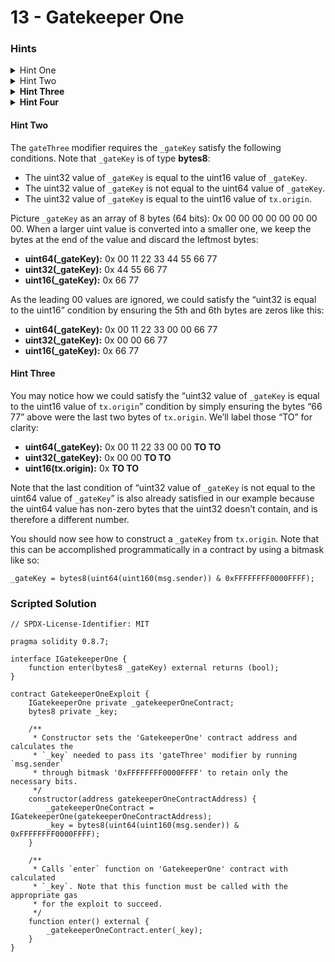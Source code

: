 # 13 - Gatekeeper One

### Hints

<details>

<summary>Hint One</summary>

This challenge consists of two main components. The first is determining what to submit as the `_gateKey` to pass the `gateThree` modifier, and the second is determining how much gas to submit along with your transaction to pass the `gateTwo` modifier. At this point, how to pass `gateOne` should not be a mystery. The `gateThree` modifier will be covered in the next hints.

</details>

<details>

<summary>Hint Two</summary>

See below.

</details>

<details>

<summary><strong>Hint Three</strong></summary>

See below.

</details>

<details>

<summary><strong>Hint Four</strong></summary>

Once you have a working `_gateKey`, the remaining challenge is to determine how much gas to send along with the transaction to enter such that the `gateTwo` modifier passes. Note that the `gasLeft()` function returns the gas left at the time the function is called, which means you need to know how much gas has been used from your transaction at that exact point in the code execution. There are really two approaches to solving this problem: brute forcing the gas by calling `enter` in a loop with an incrementing gas amount, or by using e.g. the Remix debugger to have a closer look at how the contract uses its gas. The former approach can be found in a number of tutorials online.

If you choose to use the Remix debugger to determine how much gas to send, keep in mind that what you are looking for is the value returned by the `gasLeft()` function call. This value (in hexadecimal!) can be found on the stack at the time the `MOD` opcode is executed. The other value on the top of the stack at this time will be the hexadecimal representation of 8191.

</details>

#### Hint Two

The `gateThree` modifier requires the `_gateKey` satisfy the following conditions. Note that `_gateKey` is of type **bytes8**:

* The uint32 value of `_gateKey` is equal to the uint16 value of `_gateKey`.
* The uint32 value of `_gateKey` is not equal to the uint64 value of `_gateKey`.
* The uint32 value of `_gateKey` is equal to the uint16 value of `tx.origin`.

Picture `_gateKey` as an array of 8 bytes (64 bits): 0x 00 00 00 00 00 00 00 00. When a larger uint value is converted into a smaller one, we keep the bytes at the end of the value and discard the leftmost bytes:

* **uint64(\_gateKey):** 0x 00 11 22 33 44 55 66 77
* **uint32(\_gateKey):** 0x 44 55 66 77
* **uint16(\_gateKey):** 0x 66 77

As the leading 00 values are ignored, we could satisfy the “uint32 is equal to the uint16” condition by ensuring the 5th and 6th bytes are zeros like this:

* **uint64(\_gateKey):** 0x 00 11 22 33 00 00 66 77
* **uint32(\_gateKey):** 0x 00 00 66 77
* **uint16(\_gateKey):** 0x 66 77

#### Hint Three

You may notice how we could satisfy the “uint32 value of `_gateKey` is equal to the uint16 value of `tx.origin`” condition by simply ensuring the bytes “66 77” above were the last two bytes of `tx.origin`. We’ll label those “TO” for clarity:

* **uint64(\_gateKey):** 0x 00 11 22 33 00 00 **TO TO**
* **uint32(\_gateKey):** 0x 00 00 **TO TO**
* **uint16(tx.origin):** 0x **TO TO**

Note that the last condition of “uint32 value of `_gateKey` is not equal to the uint64 value of `_gateKey`” is also already satisfied in our example because the uint64 value has non-zero bytes that the uint32 doesn’t contain, and is therefore a different number.

You should now see how to construct a `_gateKey` from `tx.origin`. Note that this can be accomplished programmatically in a contract by using a bitmask like so:

`_gateKey = bytes8(uint64(uint160(msg.sender)) & 0xFFFFFFFF0000FFFF);`

### Scripted Solution

```solidity
// SPDX-License-Identifier: MIT

pragma solidity 0.8.7;

interface IGatekeeperOne {
    function enter(bytes8 _gateKey) external returns (bool);
}

contract GatekeeperOneExploit {
    IGatekeeperOne private _gatekeeperOneContract;
    bytes8 private _key;

    /**
     * Constructor sets the 'GatekeeperOne' contract address and calculates the
     * `_key` needed to pass its 'gateThree' modifier by running `msg.sender`
     * through bitmask '0xFFFFFFFF0000FFFF' to retain only the necessary bits.
     */
    constructor(address gatekeeperOneContractAddress) {
        _gatekeeperOneContract = IGatekeeperOne(gatekeeperOneContractAddress);
        _key = bytes8(uint64(uint160(msg.sender)) & 0xFFFFFFFF0000FFFF);
    }

    /**
     * Calls `enter` function on 'GatekeeperOne' contract with calculated
     * `_key`. Note that this function must be called with the appropriate gas
     * for the exploit to succeed.
     */
    function enter() external {
        _gatekeeperOneContract.enter(_key);
    }
}
```
